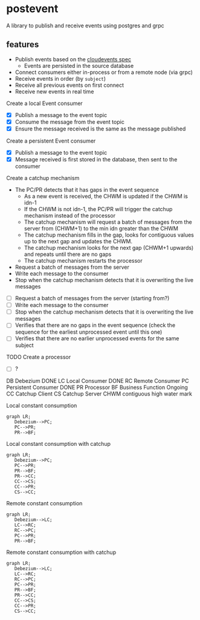# postevent
A library to publish and receive events using postgres and grpc

## features
* Publish events based on the [cloudevents spec](https://github.com/cloudevents/spec/blob/main/cloudevents/spec.md)
  * Events are persisted in the source database
* Connect consumers either in-process or from a remote node (via grpc)
* Receive events in order (by `subject`)
* Receive all previous events on first connect
* Receive new events in real time 

Create a local Event consumer
- [x] Publish a message to the event topic
- [x] Consume the message from the event topic
- [x] Ensure the message received is the same as the message published

Create a persistent Event consumer
- [X] Publish a message to the event topic
- [X] Message received is first stored in the database, then sent to the consumer

Create a catchup mechanism
* The PC/PR detects that it has gaps in the event sequence
   * As a new event is received, the CHWM is updated if the CHWM is idn-1
   * If the CHWM is not idn-1, the PC/PR will trigger the catchup mechanism instead of the processor
   * The catchup mechanism will request a batch of messages from the server from (CHWM+1) to the min idn greater than the CHWM
   * The catchup mechanism fills in the gap, looks for contiguous values up to the next gap and updates the CHWM.
   * The catchup mechanism looks for the next gap (CHWM+1 upwards) and repeats until there are no gaps
   * The catchup mechanism restarts the processor 
* Request a batch of messages from the server
* Write each message to the consumer
* Stop when the catchup mechanism detects that it is overwriting the live messages
- [ ] Request a batch of messages from the server (starting from?)
- [ ] Write each message to the consumer
- [ ] Stop when the catchup mechanism detects that it is overwriting the live messages
- [ ] Verifies that there are no gaps in the event sequence (check the sequence for the earliest unprocessed event until this one)
- [ ] Verifies that there are no earlier unprocessed events for the same subject

TODO
Create a processor
- [ ] ?

DB Debezium DONE
LC Local Consumer DONE
RC Remote Consumer 
PC Persistent Consumer DONE
PR Processor 
BF Business Function Ongoing
CC Catchup Client 
CS Catchup Server
CHWM contiguous high water mark

Local constant consumption
```mermaid
graph LR;
   Debezium-->PC;
   PC-->PR;
   PR-->BF;
```

Local constant consumption with catchup
```mermaid
graph LR;
   Debezium-->PC;
   PC-->PR;
   PR-->BF;
   PR-->CC;
   CC-->CS;
   CC-->PR;
   CS-->CC;
```

Remote constant consumption
```mermaid
graph LR;
   Debezium-->LC;
   LC-->RC;
   RC-->PC;
   PC-->PR;
   PR-->BF;
```


Remote constant consumption with catchup
```mermaid
graph LR;
   Debezium-->LC;
   LC-->RC;
   RC-->PC;
   PC-->PR;
   PR-->BF;
   PR-->CC;
   CC-->CS;
   CC-->PR;
   CS-->CC;
```
